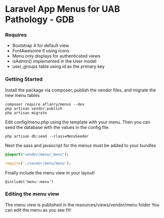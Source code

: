 # Laravel App Menus for UAB Pathology - GDB

### Requires
* Bootstrap 4 for default view
* FontAwesome if using icons
* Menu only displays for authenticated views
* isAdmin() implemented in the User model
* user_groups table using id as the primary key

### Getting Started
Install the package via composer, publish the vendor files, and migrate the new menu tables
```shell
composer require aflanry/menus --dev
php artisan vendor:publish
php artisan migrate
```

Edit config/menu.php using the template with your menu. Then you can seed the database with the values in the config file.

```shell
php artisan db:seed --class=MenuSeeder
```

Next the sass and javascript for the menus must be added to your bundles
```sass
@import("vendor/menu/_menu");
```

```javascript
require('./vendor/menu/menu');
```

Finally include the menu view in your layout!
```blade
@include('menu::menu')
```


### Editing the menu view
The menu view is published in the resources/views/vendor/menu folder
You can edit the menu as you see fit!
